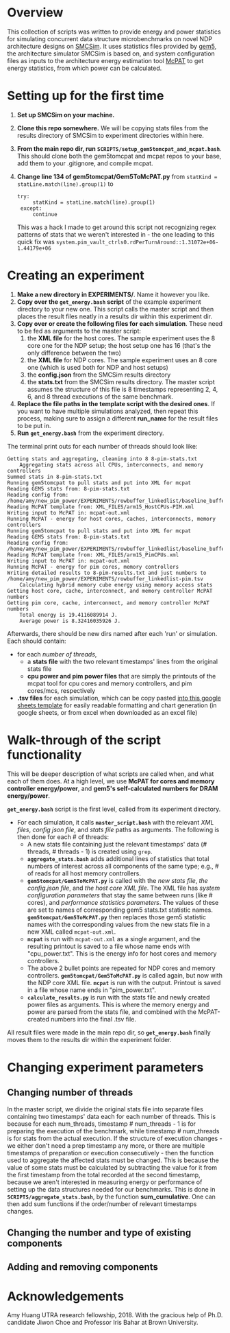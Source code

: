 ﻿# Overview

This collection of scripts was written to provide energy and power statistics for simulating concurrent data structure microbenchmarks on novel NDP architecture designs on [SMCSim](https://iis-git.ee.ethz.ch/erfan.azarkhish/SMCSim). It uses statistics files provided by [gem5](http://gem5.org/Main_Page), the architecture simulator SMCSim is based on, and system configuration files as inputs to the architecture energy estimation tool [McPAT](https://github.com/HewlettPackard/mcpat) to get energy statistics, from which power can be calculated.  


# Setting up for the first time
1. **Set up SMCSim on your machine.**
2. **Clone this repo somewhere.** We will be copying stats files from the results directory of SMCSim to experiment directories within here.
3. **From the main repo dir, run** **`SCRIPTS/setup_gem5tomcpat_and_mcpat.bash`**. This should clone both the gem5tomcpat and mcpat repos to your base, add them to your .gitignore, and compile mcpat.
5. **Change line 134 of gem5tomcpat/Gem5ToMcPAT.py** from `statKind = statLine.match(line).group(1)` to 

       try:
        	statKind = statLine.match(line).group(1)
        except:
        	continue
	This was a hack I made to get around this script not recognizing regex patterns of stats that we weren't interested in - the one leading to this quick fix was `system.pim_vault_ctrls0.rdPerTurnAround::1.31072e+06-1.44179e+06`

# Creating an experiment
1. **Make a new directory in EXPERIMENTS/**. Name it however you like. 
2. **Copy over the **`get_energy.bash`** script** of the example experiment directory to your new one. This script calls the master script and then places the result files neatly in a results dir within this experiment dir.
3. **Copy over or create the following files for each simulation**. These need to be fed as arguments to the master script:
	1. the **XML file** for the host cores. The sample experiment uses the 8 core one for the NDP setup; the host setup one has 16 (that's the only difference between the two)
	2. the **XML file** for NDP cores. The sample experiment uses an 8 core one (which is used both for NDP and host setups)
	4. the **config.json** from the SMCSim results directory
	5. the **stats.txt** from the SMCSim results directory. The master script assumes the structure of this file is 8 timestamps representing 2, 4, 6, and 8 thread executions of the same benchmark.
4.  **Replace the file paths in the template script with the desired ones**. If you want to have multiple simulations analyzed, then repeat this process, making sure to assign a different **run_name** for the result files to be put in.
5. **Run** **`get_energy.bash`** from the experiment directory.

The terminal print outs for each number of threads should look like:

    Getting stats and aggregating, cleaning into 8 8-pim-stats.txt
		Aggregating stats across all CPUs, interconnects, and memory controllers
    Summed stats in 8-pim-stats.txt 
    Running gem5tomcpat to pull stats and put into XML for mcpat 
    Reading GEM5 stats from: 8-pim-stats.txt 
    Reading config from: /home/amy/new_pim_power/EXPERIMENTS/rowbuffer_linkedlist/baseline_buffersize32_final_config.json 
    Reading McPAT template from: XML_FILES/arm15_HostCPUs-PIM.xml 
    Writing input to McPAT in: mcpat-out.xml 
    Running McPAT - energy for host cores, caches, interconnects, memory controllers 
    Running gem5tomcpat to pull stats and put into XML for mcpat 
    Reading GEM5 stats from: 8-pim-stats.txt 
    Reading config from: /home/amy/new_pim_power/EXPERIMENTS/rowbuffer_linkedlist/baseline_buffersize32_final_config.json 
    Reading McPAT template from: XML_FILES/arm15_PimCPUs.xml 
    Writing input to McPAT in: mcpat-out.xml 
    Running McPAT - energy for pim cores, memory controllers 
    Writing detailed results to 8-pim-results.txt and just numbers to /home/amy/new_pim_power/EXPERIMENTS/rowbuffer_linkedlist-pim.tsv
	    Calculating hybrid memory cube energy using memory access stats
	Getting host core, cache, interconnect, and memory controller McPAT numbers
	Getting pim core, cache, interconnect, and memory controller McPAT numbers
		Total energy is 19.4116089914 J.
		Average power is 8.32416035926 J.
Afterwards, there should be new dirs named after each 'run' or simulation. Each should contain:
* for each *number of threads*,
	* a **stats file** with the two relevant timestamps' lines from the original stats file
	* **cpu power and pim power files** that are simply the printouts of the mcpat tool for cpu cores and memory controllers, and pim cores/mcs, respectively
* **.tsv files** for each simulation, which can be copy pasted [into this google sheets template](https://docs.google.com/spreadsheets/d/1mwKPn-BNp2J4LLqhCkfSk6GMR2c_H86D2sv7m2mKpaw/edit?usp=sharing) for easily readable formatting and chart generation (in google sheets, or from excel when downloaded as an excel file)

# Walk-through of the script functionality
This will be deeper description of what scripts are called when, and what each of them does. At a high level, we use **McPAT for cores and memory controller energy/power**, and **gem5's self-calculated numbers for DRAM energy/power**.

**`get_energy.bash`** script is the first level, called from its experiment directory. 
* For each simulation, it calls **`master_script.bash`** with the relevant *XML files*, *config json file*, and *stats file* paths as arguments. The following is then done for each # of threads:
	* A new stats file containing just the relevant timestamps' data (# threads, # threads - 1) is created using `grep`. 
	* **`aggregate_stats.bash`** adds additional lines of statistics that total numbers of interest across all components of the same type; e.g., # of reads for all host memory controllers.
	* **`gem5tomcpat/Gem5ToMcPAT.py`** is called with the *new stats file*, *the config.json file*, and *the host core XML file*. The XML file has *system configuration parameters* that stay the same between runs (like # cores), and *performance statistics parameters*. The values of these are set to names of corresponding gem5 stats.txt statistic names. **`gem5tomcpat/Gem5ToMcPAT.py`** then replaces those gem5 statistic names with the corresponding values from the new stats file in a new XML called `mcpat-out.xml`.
	* **`mcpat`** is run with `mcpat-out.xml` as a single argument, and the resulting printout is saved to a file whose name ends with "cpu_power.txt". This is the energy info for host cores and memory controllers.
	* The above 2 bullet points are repeated for NDP cores and memory controllers. **`gem5tomcpat/Gem5ToMcPAT.py`** is called again, but now with the NDP core XML file. **`mcpat`** is run with the output. Printout is saved in a file whose name ends in "pim_power.txt".
	* **`calculate_results.py`** is run with the stats file and newly created power files as arguments. This is where the memory energy and power are parsed from the stats file, and combined with the McPAT-created numbers into the final .tsv file.

All result files were made in the main repo dir, so **`get_energy.bash`** finally moves them to the results dir within the experiment folder.

# Changing experiment parameters
## Changing number of threads
In the master script, we divide the original stats file into separate files containing two timestamps' data each for each number of threads. This is because for each num_threads, timestamp # num_threads - 1 is for preparing the execution of the benchmark, while timestamp # num_threads is for stats from the actual execution. If the structure of execution changes - we either don't need a prep timestamp any more, or there are multiple timestamps of preparation or execution consecutively - then the function used to aggregate the affected stats must be changed.
This is because the value of some stats must be calculated by subtracting the value for it from the first timestamp from the total recorded at the second timestamp, because we aren't interested in measuring energy or performance of setting up the data structures needed for our benchmarks.
This is done in **`SCRIPTS/aggregate_stats.bash`**, by the function **sum_cumulative**. One can then add sum functions if the order/number of relevant timestamps changes.
## Changing the number and type of existing components 

## Adding and removing components

# Acknowledgements

Amy Huang UTRA research fellowship, 2018. With the gracious help of Ph.D. candidate Jiwon Choe and Professor Iris Bahar at Brown University.
